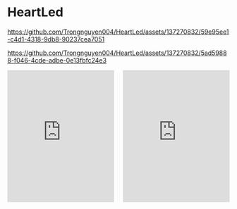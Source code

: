 # HeartLed

https://github.com/Trongnguyen004/HeartLed/assets/137270832/59e95ee1-c4d1-4318-9db8-90237cea7051

https://github.com/Trongnguyen004/HeartLed/assets/137270832/5ad59888-f046-4cde-adbe-0e13fbfc24e3


<div class="video-container">
  <iframe width="560" height="315" src="https://www.youtube.com/embed/YOUR_VIDEO_ID_1" frameborder="0" allowfullscreen></iframe>
  <iframe width="560" height="315" src="https://www.youtube.com/embed/YOUR_VIDEO_ID_2" frameborder="0" allowfullscreen></iframe>
</div>

<style>
.video-container {
  display: flex;
  justify-content: space-between;
}

.video-container iframe {
  width: 48%;
  height: 300px;
}
</style>







